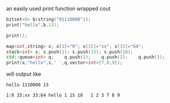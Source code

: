an easily used print function wrapped cout

```c++
bitset<8> b(string("01110000"));
print("hello",b,13);

print();

map<int,string> x; x[1]="0"; x[15]="xx"; x[33]="64";
stack<int> s; s.push(1); s.push(15); s.push(18);
std::queue<int> q;    q.push(1);    q.push(2);    q.push(3);
print(x,"hello",s,' ',q,vector<int>{7,8,9});
```

will output like

```
hello 1110000 13

1:0 15:xx 33:64 hello 1 15 18   1 2 3 7 8 9


```

